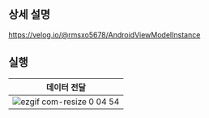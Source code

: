 ## 상세 설명
https://velog.io/@rmsxo5678/AndroidViewModelInstance


## 실행

|데이터 전달|
|------|
|![ezgif com-resize 0 04 54](https://github.com/GEUN-TAE-KIM/ViewModelInstanceStudy_Sample/assets/80413888/b679e100-af81-4469-94ce-46c0daec7575)|
